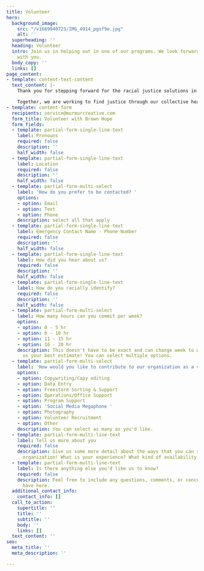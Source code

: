 ```yaml
---
title: Volunteer
hero:
  background_image:
    src: "/v1669940723/IMG_4914_pgsf9e.jpg"
    alt: ''
  superheading: ''
  heading: Volunteer
  intro: Join us in helping out in one of our programs. We look forward to serving
    with you.
  body_copy: ''
  links: []
page_content:
- template: content-text-content
  text_content: |-
    Thank you for stepping forward for the racial justice solutions in your community and offering to volunteer at Brown Hope. Volunteers are at the heart of our organization—no matter how much or how little you can give, all talents and efforts are appreciated here.

    Together, we are working to find justice through our collective healing, and that will make an enormous difference for all of our futures.
- template: content-form
  recipients: service@murmurcreative.com
  form_title: Volunteer with Brown Hope
  form_fields:
  - template: partial-form-single-line-text
    label: Pronouns
    required: false
    description: ''
    half_width: false
  - template: partial-form-single-line-text
    label: Location
    required: false
    description: ''
    half_width: false
  - template: partial-form-multi-select
    label: 'How do you prefer to be contacted? '
    options:
    - option: Email
    - option: Text
    - option: Phone
    description: select all that apply
  - template: partial-form-single-line-text
    label: Emergency Contact Name - Phone Number
    required: false
    description: ''
    half_width: false
  - template: partial-form-single-line-text
    label: How did you hear about us?
    required: false
    description: ''
    half_width: false
  - template: partial-form-single-line-text
    label: How do you racially identify?
    required: false
    description: ''
    half_width: false
  - template: partial-form-multi-select
    label: How many hours can you commit per week?
    options:
    - option: 0 - 5 hr
    - option: 6 - 10 hr
    - option: 11 - 15 hr
    - option: 16 - 20 hr
    description: This doesn't have to be exact and can change week to week, just give
      us your best estimate! You can select multiple options.
  - template: partial-form-multi-select
    label: 'How would you like to contribute to our organization as a volunteer? '
    options:
    - option: Copywriting/Copy editing
    - option: Data Entry
    - option: Freestore Sorting & Support
    - option: Operations/Office Support
    - option: Program Support
    - option: 'Social Media Megaphone '
    - option: Photography
    - option: Volunteer Recruitment
    - option: Other
    description: You can select as many as you'd like.
  - template: partial-form-multi-line-text
    label: Tell us more about you
    required: false
    description: Give us some more detail about the ways that you can support our
      organization! What is your experience? What kind of availability do you have?
  - template: partial-form-multi-line-text
    label: Is there anything else you’d like us to know?
    required: false
    description: Feel free to include any questions, comments, or concerns you may
      have here.
  additional_contact_info:
    contact_info: []
  call_to_action:
    supertitle: ''
    title: ''
    subtitle: ''
    body: ''
    links: []
  text_content: ''
seo:
  meta_title: ''
  meta_description: ''

---
```

